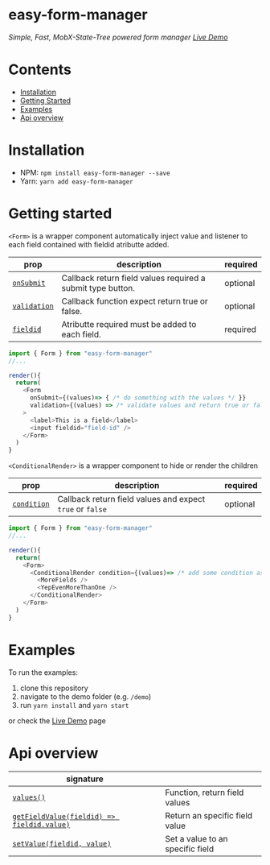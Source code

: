 # easy-form-manager
_Simple, Fast, MobX-State-Tree powered form manager [Live Demo](https://easy-form-5bdb0.web.app/)_

# Contents
-   [Installation](#installation)
-   [Getting Started](#getting-started)
-   [Examples](#examples)
-   [Api overview](#api-overview)


# Installation

-   NPM: `npm install easy-form-manager --save`
-   Yarn: `yarn add easy-form-manager`

# Getting started

`<Form>` is a wrapper component automatically inject value and listener to each field contained with fieldid atributte added.

| prop                |  description                                                                          | required  | 
| ------------------- | ------------------------------------------------------------------------------------- | --------- |
| [`onSubmit`]()      | Callback return field values required a submit type button.                           | optional  |
| [`validation`]()    | Callback function expect return true or false.                                        | optional  |
| [`fieldid`]()       | Atributte required must be added to each field.                                       | required  |



```javascript
import { Form } from "easy-form-manager"
//...

render(){
  return(
    <Form 
      onSubmit={(values)=> { /* do something with the values */ }} 
      validation={(values) => /* validate values and return true or false */}
    > 
      <label>This is a field</label>
      <input fieldid="field-id" />
    </Form>
  )
}

```

`<ConditionalRender>` is a wrapper component to hide or render the children

| prop                |  description                                                                          | required  | 
| ------------------- | ------------------------------------------------------------------------------------- | --------- |
| [`condition`]()      | Callback return field values and expect `true` or `false`                            | optional  |

```javascript
import { Form } from "easy-form-manager"
//...

render(){
  return(
    <Form> 
      <ConditionalRender condition={(values)=> /* add some condition as values.fieldid === "something" */ ? true : false}>
        <MoreFields />
        <YepEvenMoreThanOne />
      </ConditionalRender>
    </Form>
  )
}

```



# Examples

To run the examples:

1.  clone this repository
2.  navigate to the demo folder (e.g. `/demo`)
3.  run `yarn install` and `yarn start`

or check the [Live Demo](https://easy-form-5bdb0.web.app/) page

# Api overview
| signature                                                                                                             |                                                                                                                                                                                                                                                       |
| --------------------------------------------------------------------------------------------------------------------- | ----------------------------------------------------------------------------------------------------------------------------------------------------------------------------------------------------------------------------------------------------- |
| [`values()`]()                                                     | Function, return field values                                                                                                                                                                        |
| [`getFieldValue(fieldid) => fieldid.value)`]() | Return an specific field value                                                                                                                                                                |
| [`setValue(fieldid, value)`]()                                              | Set a value to an specific field                                                                                                                                                                                                                |
